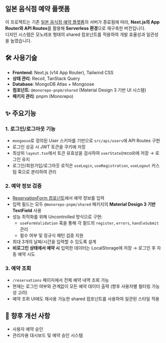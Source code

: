## 일본 음식점 예약 플랫폼

이 프로젝트는 기존 [일본 음식점 예약 플랫폼](https://github.com/hansolc/omatasae-japan-restaurant-reservation-service)의 서버가 종료됨에 따라, **Next.js의 App Router와 API Routes**를 활용해 **Serverless 환경**으로 재구축한 버전입니다.  
디자인 시스템은 모노레포 형태의 shared 컴포넌트를 적용하여 개발 효율성과 일관성을 높였습니다.

## 🛠️ 사용기술

- **Frontend**: Next.js (v14 App Router), Tailwind CSS
- **상태 관리**: Recoil, TanStack Query
- **Database**: MongoDB Atlas + Mongoose
- **컴포넌트**: `@monorepo-pnpm/shared` (Material Design 3 기반 UI 시스템)
- **패키지 관리**: pnpm (Monorepo)

## ✨ 주요기능

### 1. 로그인/로그아웃 기능

- `mongoose`로 정의된 User 스키마를 기반으로 `src/api/users`에 API Routes 구현
- 로그인 성공 시 JWT 토큰을 쿠키에 저장
- 최상위 `layout.tsx`에서 토큰 유효성을 검사하여 `userState`(recoil)에 저장 → 로그인 유지
- 로그인/회원가입/로그아웃 로직은 `useLogin`, `useRegistration`, `useLogout` 커스텀 훅으로 분리하여 관리

### 2. 예약 정보 검증

- [ReservationForm 컴포넌트](https://github.com/hansolc/monorepo-pnpm/blob/main/apps/omatasae-next/src/components/ReservationForm/index.tsx)에서 예약 정보를 입력
- 입력 필드는 모두 `@monorepo-pnpm/shared` 패키지의 **Material Design 3 기반 TextField** 사용
- 성능 최적화를 위해 Uncontrolled 방식으로 구현:
  - `useFormValidation` 훅을 통해 각 필드의 `register`, `errors`, `handleSubmit` 관리
  - 필수 여부 및 정규식 패턴 검증 지원
- 최대 3개의 날짜/시간을 입력할 수 있도록 설계
- **비로그인 상태에서 예약 시** 입력한 데이터는 LocalStorage에 저장 → 로그인 후 자동 예약 시도

### 3. 예약 조회

- `/reservations` 페이지에서 전체 예약 내역 조회 가능
- 현재는 로그인 여부와 관계없이 모든 예약 데이터 출력 (향후 사용자별 필터링 가능성 고려)
- 예약 조회 UI에도 재사용 가능한 shared 컴포넌트를 사용하여 일관된 스타일 적용

## 📝 향후 개선 사항

- 사용자 예약 승인
- 관리자용 대시보드 및 예약 승인 시스템
